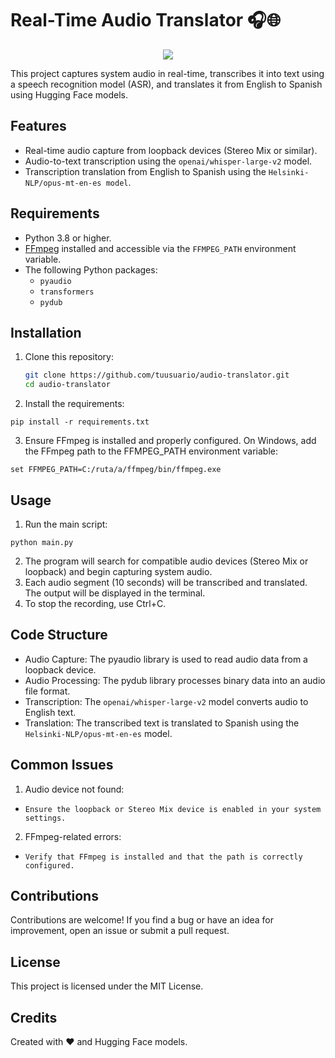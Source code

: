 # Real-Time Audio Translator 🎧🌐

<p align="center">
<img src="https://img.shields.io/badge/STATUS-IN%20DEVELOPMENT-green">
</p>

This project captures system audio in real-time, transcribes it into text using a speech recognition model (ASR), and translates it from English to Spanish using Hugging Face models.

## Features
- Real-time audio capture from loopback devices (Stereo Mix or similar).
- Audio-to-text transcription using the `openai/whisper-large-v2` model.
- Transcription translation from English to Spanish using the `Helsinki-NLP/opus-mt-en-es model`.

## Requirements
- Python 3.8 or higher.
- [FFmpeg](https://ffmpeg.org/) installed and accessible via the `FFMPEG_PATH` environment variable.
- The following Python packages:
  - `pyaudio`
  - `transformers`
  - `pydub`

## Installation
1. Clone this repository:
   ```bash
   git clone https://github.com/tuusuario/audio-translator.git
   cd audio-translator
2. Install the requirements:
```
pip install -r requirements.txt
```
3. Ensure FFmpeg is installed and properly configured. On Windows, add the FFmpeg path to the FFMPEG_PATH environment variable:
```
set FFMPEG_PATH=C:/ruta/a/ffmpeg/bin/ffmpeg.exe
```

## Usage
1. Run the main script:
```
python main.py
```
2. The program will search for compatible audio devices (Stereo Mix or loopback) and begin capturing system audio.
3. Each audio segment (10 seconds) will be transcribed and translated. The output will be displayed in the terminal.
4. To stop the recording, use Ctrl+C.

## Code Structure
- Audio Capture: The pyaudio library is used to read audio data from a loopback device.
- Audio Processing: The pydub library processes binary data into an audio file format.
- Transcription: The `openai/whisper-large-v2` model converts audio to English text.
- Translation: The transcribed text is translated to Spanish using the `Helsinki-NLP/opus-mt-en-es` model.

## Common Issues
1. Audio device not found:
- `Ensure the loopback or Stereo Mix device is enabled in your system settings.`
2. FFmpeg-related errors:
- `Verify that FFmpeg is installed and that the path is correctly configured.`

## Contributions
Contributions are welcome! If you find a bug or have an idea for improvement, open an issue or submit a pull request.

## License
This project is licensed under the MIT License.

## Credits
Created with ❤️ and Hugging Face models.
